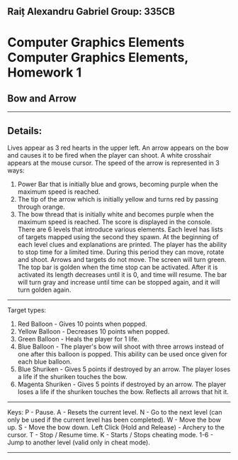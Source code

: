 Raiț Alexandru Gabriel
Group: 335CB
--------------------
# Computer Graphics Elements Computer Graphics Elements, Homework 1 #
## Bow and Arrow ##
-------------------------------------------------------------------------------
Details:
--------------------
Lives appear as 3 red hearts in the upper left.
An arrow appears on the bow and causes it to be fired when the player can shoot.
A white crosshair appears at the mouse cursor.
The speed of the arrow is represented in 3 ways:
1) Power Bar that is initially blue and grows, becoming purple when the maximum speed is reached.
2) The tip of the arrow which is initially yellow and turns red by passing through orange.
3) The bow thread that is initially white and becomes purple when the maximum speed is reached.
The score is displayed in the console.
There are 6 levels that introduce various elements.
Each level has lists of targets mapped using the second they spawn.
At the beginning of each level clues and explanations are printed.
The player has the ability to stop time for a limited time.
During this period they can move, rotate and shoot.
Arrows and targets do not move. The screen will turn green.
The top bar is golden when the time stop can be activated.
After it is activated its length decreases until it is 0, and time will resume.
The bar will turn gray and increase until time can be stopped again, and it will turn golden again.
-------------------------------------------------- ----------------------------
Target types:
1) Red Balloon - Gives 10 points when popped.
2) Yellow Balloon - Decreases 10 points when popped.
3) Green Balloon - Heals the player for 1 life.
4) Blue Balloon - The player's bow will shoot with three arrows instead of one after this balloon is popped.
This ability can be used once given for each blue balloon.
5) Blue Shuriken - Gives 5 points if destroyed by an arrow.
The player loses a life if the shuriken touches the bow.
6) Magenta Shuriken - Gives 5 points if destroyed by an arrow.
The player loses a life if the shuriken touches the bow. Reflects all arrows that hit it.
-------------------------------------------------- ----------------------------
Keys:
P - Pause.
A - Resets the current level.
N - Go to the next level (can only be used if the current level has been completed).
W - Move the bow up.
S - Move the bow down.
Left Click (Hold and Release) - Archery to the cursor.
T - Stop / Resume time.
K - Starts / Stops cheating mode.
1-6 - Jump to another level (valid only in cheat mode).
-------------------------------------------------- ----------------------------